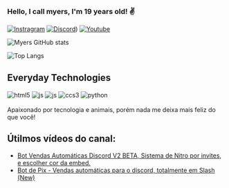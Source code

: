 ### Hello, I call myers, I'm 19 years old! ✌️

[![Instragram](https://img.shields.io/badge/Instagram-E4405F?style=for-the-badge&logo=instagram&logoColor=white)](https://www.instagram.com/gabriel.myerszz/)
[![Discord](https://img.shields.io/badge/Discord-7289DA?style=for-the-badge&logo=discord&logoColor=white)]([))
[![Youtube](https://img.shields.io/badge/YouTube-FF0000?style=for-the-badge&logo=youtube&logoColor=white)](https://www.youtube.com/channel/UChbV6ZhASeRASyXLhFWSW0A)

![Myers GitHub stats](https://github-readme-stats.vercel.app/api?username=myersdc&show_icons=true&theme=dracula)

![Top Langs](https://github-readme-stats.vercel.app/api/top-langs/?username=myersdc&layout=compact)

## Everyday Technologies

<div style="display: inline-block">
  <img align="center" alt="html5" src="https://img.shields.io/badge/HTML5-E34F26?style=for-the-badge&logo=html5&logoColor=white"/>
  <img align="center" alt="js" src="https://img.shields.io/badge/JavaScript-F7DF1E?style=for-the-badge&logo=javascript&logoColor=black"/>
  <img align="center" alt="js" src="https://img.shields.io/badge/Node.js-43853D?style=for-the-badge&logo=node.js&logoColor=w"/>
  <img align="center" alt="ccs3" src="https://img.shields.io/badge/CSS3-1572B6?style=for-the-badge&logo=css3&logoColor=white"/>
  <img align="center" alt="python" src="https://img.shields.io/badge/Python-3776AB?style=for-the-badge&logo=python&logoColor=white"/>

</div>
<br/><br/>
Apaixonado por tecnologia e animais, porém nada me deixa mais feliz do que você!

## Útilmos vídeos do canal: 

- [Bot Vendas Automáticas Discord V2 BETA, Sistema de Nitro por invites, e escolher cor da embed.](https://youtu.be/JLZctIhXklU)
- [Bot de Pix - Vendas automáticas para o discord, totalmente em Slash (New)](https://youtu.be/EScHRj9dAJ4)
